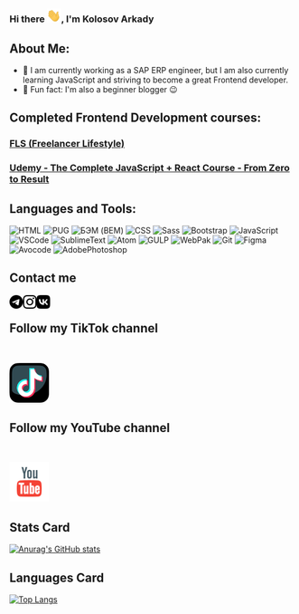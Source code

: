### Hi there <img src="https://github.com/Kady2020/Kady2020/blob/main/img/hi-there.gif" width="25px">, I'm Kolosov Arkady

<!-- [![Header](Ссылка на изображение, для раздела intro)](Ссылка на контент, изображение становится кликабельным) -->
## About Me:
- 💪 I am currently working as a SAP ERP engineer, but I am also currently learning JavaScript and striving to become a great Frontend developer.
- 👋 Fun fact: I'm also a beginner blogger :wink:
## Completed Frontend Development courses:

### [FLS (Freelancer Lifestyle)][course-fls]
### [Udemy - The Complete JavaScript + React Course - From Zero to Result][course-udemy]

## Languages and Tools:
![HTML](https://img.shields.io/badge/HTML5-E34F26?style=for-the-badge&logo=html5&logoColor=white)
![PUG](https://img.shields.io/badge/PUG-4E3B31?style=for-the-badge&logo=pug)
![БЭМ (BEM)](https://img.shields.io/badge/-BEM-FCC00?style=for-the-badge&logo=bem&logoColor=FCC00)
![CSS](https://img.shields.io/badge/CSS3-1572B6?style=for-the-badge&logo=css3&logoColor=white)
![Sass](https://img.shields.io/badge/Sass-CC6699?style=for-the-badge&logo=sass&logoColor=white)
![Bootstrap](https://img.shields.io/badge/Bootstrap-563D7C?style=for-the-badge&logo=bootstrap&logoColor=white)
![JavaScript](https://img.shields.io/badge/JavaScript-323330?style=for-the-badge&logo=javascript&logoColor=F7DF1E)
![VSCode](https://img.shields.io/badge/Visual_Studio_Code-0078D4?style=for-the-badge&logo=visual%20studio%20code&logoColor=white)
![SublimeText](https://img.shields.io/badge/sublime_text-%23575757.svg?&style=for-the-badge&logo=sublime-text&logoColor=important)
![Atom](https://img.shields.io/badge/Atom-66595C?style=for-the-badge&logo=Atom&logoColor=white)
![GULP](https://img.shields.io/badge/Gulp-CF4647?style=for-the-badge&logo=gulp&logoColor=white)
![WebPak](https://img.shields.io/badge/Webpack-8DD6F9?style=for-the-badge&logo=Webpack&logoColor=white)
![Git](https://img.shields.io/badge/GIT-E44C30?style=for-the-badge&logo=git&logoColor=white)
![Figma](https://img.shields.io/badge/Figma-F24E1E?style=for-the-badge&logo=figma&logoColor=white)
![Avocode](https://img.shields.io/badge/-Avocode-00B280?style=for-the-badge&logo=avocode)
![AdobePhotoshop](https://img.shields.io/badge/Adobe%20Photoshop-31A8FF?style=for-the-badge&logo=Adobe%20Photoshop&logoColor=black)
<!-- ![jQuery](https://img.shields.io/badge/jQuery-0769AD?style=for-the-badge&logo=jquery&logoColor=white) -->
<!-- ![React](https://img.shields.io/badge/React-20232A?style=for-the-badge&logo=react&logoColor=61DAFB) -->
<!-- ![Node.js](https://img.shields.io/badge/Node.js-339933?style=for-the-badge&logo=nodedotjs&logoColor=white) -->
<!-- ![JSON](https://img.shields.io/badge/json-5E5C5C?style=for-the-badge&logo=json&logoColor=white) -->
## Contact me
[<img align="left" alt="codeSTACKr.com" width="24px" src="https://github.com/Kady2020/Kady2020/blob/main/img/telegram.svg" />][telegram]
[<img align="left" alt="codeSTACKr.com" width="24px" src="https://github.com/Kady2020/Kady2020/blob/main/img/instagram.svg" />][instagram]
[<img align="left" alt="codeSTACKr.com" width="24px" src="https://github.com/Kady2020/Kady2020/blob/main/img/vk.svg" />][vk]
</br>

## Follow my TikTok channel
</br>

[<img alt="codeSTACKr.com" width="70px" src="https://github.com/Kady2020/Kady2020/blob/main/img/tiktok.svg" />][tiktok]
## Follow my YouTube channel
</br>

[<img alt="codeSTACKr.com" width="70px" src="https://github.com/Kady2020/Kady2020/blob/main/img/youtube.svg" />][youtube]
## Stats Card
[![Anurag's GitHub stats](https://github-readme-stats.vercel.app/api?username=Kady2020&show_icons=true&theme=radical)](https://github.com/anuraghazra/github-readme-stats)
## Languages Card
[![Top Langs](https://github-readme-stats.vercel.app/api/top-langs/?username=Kady2020)](https://github.com/anuraghazra/github-readme-stats)

[course-fls]: https://edu.fls.guru/
[course-udemy]: https://www.udemy.com/course/javascript_full/
[telegram]: https://t.me/arkolosov
[instagram]: https://www.instagram.com/pro100kady/
[vk]: https://vk.com/vkak2020
[tiktok]: https://www.tiktok.com/@pro100arkado?lang=ru
[youtube]: https://www.youtube.com/channel/UCEM8bW2rMR5rVoQ81oSITEg
[website]: https://github.com/Kady2020
